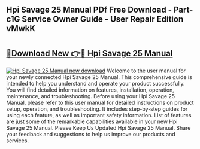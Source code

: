 ## Hpi Savage 25 Manual PDf Free Download - Part-c1G Service Owner Guide - User Repair Edition vMwkK

# <h2><a href="http://bc98144.oget.top/?id=Hpi+Savage+25+Manual">🔗Download New 👉🔴 Hpi Savage 25 Manual</a></h2>

[![Hpi Savage 25 Manual new download](https://i.imgur.com/5g1atiW.png)](http://bc98144.oget.top/?id=Hpi+Savage+25+Manual)
Welcome to the user manual for your newly connected Hpi Savage 25 Manual. This comprehensive guide is intended to help you understand and operate your product successfully. You will find detailed information on features, installation, operation, maintenance, and troubleshooting. Before using your Hpi Savage 25 Manual, please refer to this user manual for detailed instructions on product setup, operation, and troubleshooting. It includes step-by-step guides for using each feature, as well as important safety information. List of features are just some of the remarkable capabilities available in your new Hpi Savage 25 Manual. Please Keep Us Updated Hpi Savage 25 Manual. Share your feedback and suggestions to help us improve our products and services.
